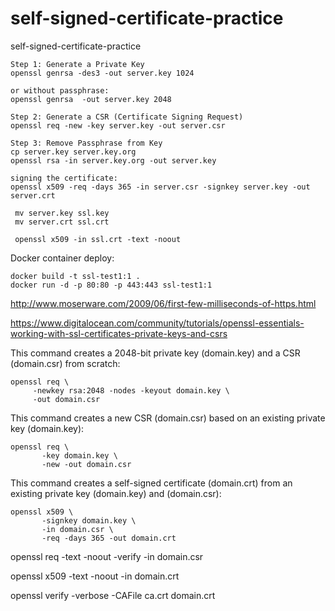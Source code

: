 # self-signed-certificate-practice
self-signed-certificate-practice

~~~
Step 1: Generate a Private Key
openssl genrsa -des3 -out server.key 1024

or without passphrase:  
openssl genrsa  -out server.key 2048

Step 2: Generate a CSR (Certificate Signing Request)
openssl req -new -key server.key -out server.csr

Step 3: Remove Passphrase from Key
cp server.key server.key.org
openssl rsa -in server.key.org -out server.key

signing the certificate:
openssl x509 -req -days 365 -in server.csr -signkey server.key -out server.crt

 mv server.key ssl.key
 mv server.crt ssl.crt
 
 openssl x509 -in ssl.crt -text -noout
 ~~~
 
 Docker container deploy:
 ~~~
 docker build -t ssl-test1:1 .
 docker run -d -p 80:80 -p 443:443 ssl-test1:1
 ~~~
 
http://www.moserware.com/2009/06/first-few-milliseconds-of-https.html 
 
https://www.digitalocean.com/community/tutorials/openssl-essentials-working-with-ssl-certificates-private-keys-and-csrs



This command creates a 2048-bit private key (domain.key) and a CSR (domain.csr) from scratch:
  ~~~
  openssl req \
       -newkey rsa:2048 -nodes -keyout domain.key \
       -out domain.csr
~~~       

This command creates a new CSR (domain.csr) based on an existing private key (domain.key):
~~~
openssl req \
       -key domain.key \
       -new -out domain.csr
~~~

This command creates a self-signed certificate (domain.crt) from an existing private key (domain.key) and (domain.csr):
~~~
openssl x509 \
       -signkey domain.key \
       -in domain.csr \
       -req -days 365 -out domain.crt
~~~

openssl req -text -noout -verify -in domain.csr

openssl x509 -text -noout -in domain.crt

openssl verify -verbose -CAFile ca.crt domain.crt

